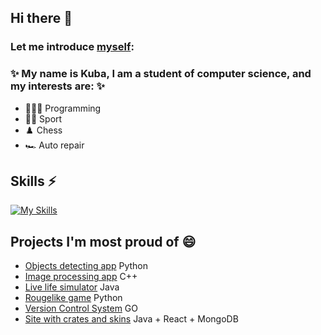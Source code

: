 ## Hi there 👋
### Let me introduce [myself](https://www.migelgeek.tech):

### ✨ My name is Kuba, I am a student of computer science, and my interests are: ✨
- 👨🏼‍💻 Programming
- 🏃‍♂️ Sport
- ♟️ Chess
- 🏎️ Auto repair

## Skills ⚡
[![My Skills](https://skillicons.dev/icons?i=python,java,go,react,c,cpp,cs,julia,mongodb,sqlite,git)](https://skillicons.dev)

## Projects I'm most proud of 😄
- [Objects detecting app](https://github.com/kunamax/ObjectsDetector/tree/main) Python
- [Image processing app](https://github.com/kunamax/CppProject) C++
- [Live life simulator](https://github.com/MateuszMaciaszczyk/DarwinWorld_Maciaszczyk_Sadkiewicz) Java
- [Rougelike game](https://github.com/kunamax/PythonProject) Python
- [Version Control System](https://github.com/kunamax/CustomGit) GO
- [Site with crates and skins](https://github.com/kunamax/BazyDanych_Projekt_Sadkiewicz_Knapik) Java + React + MongoDB

<!--
**kunamax/kunamax** is a ✨ _special_ ✨ repository because its `README.md` (this file) appears on your GitHub profile.

Here are some ideas to get you started:

- 🔭 I’m currently working on ...
- 🌱 I’m currently learning ...
- 👯 I’m looking to collaborate on ...
- 🤔 I’m looking for help with ...
- 💬 Ask me about ...
- 📫 How to reach me: ...
- 😄 Pronouns: ...
- ⚡ Fun fact: ...
-->
